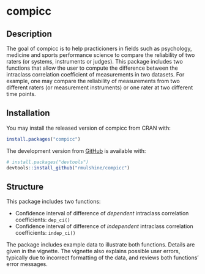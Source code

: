
<!-- README.md is generated from README.Rmd. Please edit that file -->

# compicc

<!-- badges: start -->
<!-- badges: end -->

## Description

The goal of compicc is to help practicioners in fields such as psychology,
medicine and sports performance science to compare the reliability of two
raters (or systems, instruments or judges). This package includes two functions
that allow the user to compute the difference between the intraclass
correlation coefficient of measurements in two datasets. For example,
one may compare the reliability of measurements from two different raters
(or measurement instruments) or one rater at two different time points.

## Installation

You may install the released version of compicc from CRAN with:

``` r
install.packages("compicc")
```

The development version from [GitHub](https://github.com/) is available
with:

``` r
# install.packages("devtools")
devtools::install_github("rmulshine/compicc")
```

## Structure

This package includes two functions:

-   Confidence interval of difference of *dependent* intraclass
    correlation coefficients: `dep_ci()`
-   Confidence interval of difference of *independent* intraclass
    correlation coefficients: `indep_ci()`

The package includes example data to illustrate both functions. Details
are given in the vignette. The vignette also explains possible user errors,
typically due to incorrect formatting of the data, and reviews both
functions’ error messages.
